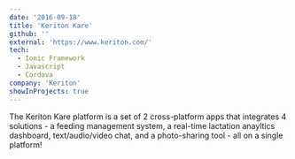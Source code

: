 ```yaml
---
date: '2016-09-18'
title: 'Keriton Kare'
github: ''
external: 'https://www.keriton.com/'
tech:
  - Ionic Framework
  - Javascript
  - Cordova
company: 'Keriton'
showInProjects: true
---
```


The Keriton Kare platform is a set of 2 cross-platform apps that integrates 4 solutions - a feeding management system, a real-time lactation anayltics dashboard, text/audio/video chat, and a photo-sharing tool - all on a single platform!
